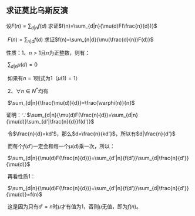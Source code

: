 ## 求证莫比乌斯反演

设$F(n)=\sum_{d|n}{f(d)}$ 求证$f(n)=\sum_{d|n}{\mu(d)F(\frac{n}{d})}$

​    $F(n)=\sum_{n|d}{f(d)}$ 求证$f(n)=\sum_{n|d}{\mu(\frac{d}{n})F(d)}$



性质：1、$n>1$且$n$为正整数，则有：

​		       	   $\sum_{d|n}\mu(d)=0$

​	         如果有$n=1$则式为1（$\mu(1)=1$）

​	    2、$∀n\in N^*$均有

​                           $\sum_{d|n}{\frac{\mu(d)}{d}}=\frac{\varphi(n)}{n}$



证明：∵$\sum_{d|n}{\mu(d)F(\frac{n}{d})=\sum_{d|n}{\mu(d)}\sum_{d'|\frac{n}{d}}f(d')}$

​	      令$\frac{n}{d}=kd'$，那么$d=\frac{n}{kd'}$，所以有$d|\frac{n}{d'}$

​	      而每个$f(d')$一定会和每一个$\mu(d)$乘一次，所以：

​	      $\sum_{d|n}{\mu(d)F(\frac{n}{d})}=\sum_{d'|n}{f(d')}\sum_{d|\frac{n}{d'}}{\mu(d)}$

​	      再看性质1：

​	      $\sum_{d|n}{\mu(d)F(\frac{n}{d})}=\sum_{d'|n}{f(d')}\sum_{d|\frac{n}{d'}}{\mu(d)}=f(n)$

​	      这是因为只有$d'=n$时$\mu$才有值为1，否则$\mu$无值，即为$f(n)$。